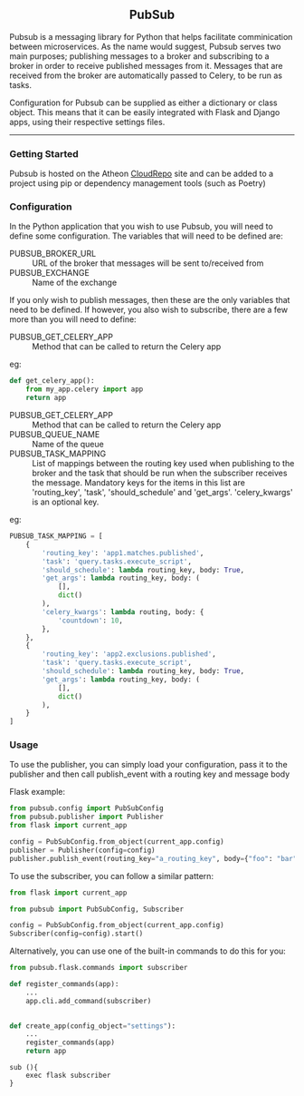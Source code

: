 <h2 align="center">PubSub</h2>

Pubsub is a messaging library for Python that helps facilitate comminication between microservices.
As the name would suggest, Pubsub serves two main purposes; publishing messages to a broker and subscribing to 
a broker in order to receive published messages from it. Messages that are received from the broker are automatically 
passed to Celery, to be run as tasks.

Configuration for Pubsub can be supplied as either a dictionary or class object. This means that it can be easily integrated with Flask and 
Django apps, using their respective settings files.

---
### Getting Started

Pubsub is hosted on the Atheon [CloudRepo](https://www.cloudrepo.io/) site and can be added to a project using pip or 
dependency management tools (such as Poetry)

### Configuration

In the Python application that you wish to use Pubsub, you will need to define some configuration. The variables that will 
need to be defined are:

<dl>
    <dt>PUBSUB_BROKER_URL</dt>
    <dd>URL of the broker that messages will be sent to/received from</dd>
    <dt>PUBSUB_EXCHANGE</dt>
    <dd>Name of the exchange</dd>
</dl>

If you only wish to publish messages, then these are the only variables that need to be defined. If however, you also wish to subscribe, there are a few more than you will need to define: 

<dl>
    <dt>PUBSUB_GET_CELERY_APP</dt>
    <dd>Method that can be called to return the Celery app</dd>
</dl>
eg:

```python
def get_celery_app():
    from my_app.celery import app
    return app
```

<dl>
    <dt>PUBSUB_GET_CELERY_APP</dt>
    <dd>Method that can be called to return the Celery app</dd>
    <dt>PUBSUB_QUEUE_NAME</dt>
    <dd>Name of the queue</dd>
    <dt>PUBSUB_TASK_MAPPING</dt>
    <dd>List of mappings between the routing key used when publishing to the broker and the task that should be run when the subscriber 
receives the message. Mandatory keys for the items in this list are 'routing_key', 'task', 'should_schedule' and 'get_args'. 
'celery_kwargs' is an optional key.</dd>
</dl>

eg:
```python
PUBSUB_TASK_MAPPING = [
    {
        'routing_key': 'app1.matches.published',
        'task': 'query.tasks.execute_script',
        'should_schedule': lambda routing_key, body: True,
        'get_args': lambda routing_key, body: (
            [],
            dict()
        ),
        'celery_kwargs': lambda routing, body: {
            'countdown': 10,
        },
    },
    {
        'routing_key': 'app2.exclusions.published',
        'task': 'query.tasks.execute_script',
        'should_schedule': lambda routing_key, body: True,
        'get_args': lambda routing_key, body: (
            [],
            dict()
        ),
    }
]
```
### Usage

To use the publisher, you can simply load your configuration, pass it to the publisher and then call 
publish_event with a routing key and message body

Flask example:
```python
from pubsub.config import PubSubConfig
from pubsub.publisher import Publisher
from flask import current_app

config = PubSubConfig.from_object(current_app.config)
publisher = Publisher(config=config)
publisher.publish_event(routing_key="a_routing_key", body={"foo": "bar"})
```

To use the subscriber, you can follow a similar pattern:
```python
from flask import current_app

from pubsub import PubSubConfig, Subscriber

config = PubSubConfig.from_object(current_app.config)
Subscriber(config=config).start()
```

Alternatively, you can use one of the built-in commands to do this for you:
```python
from pubsub.flask.commands import subscriber

def register_commands(app):
    ...
    app.cli.add_command(subscriber)

    
def create_app(config_object="settings"):
    ...
    register_commands(app)
    return app
```
```shell
sub (){
    exec flask subscriber
}
```